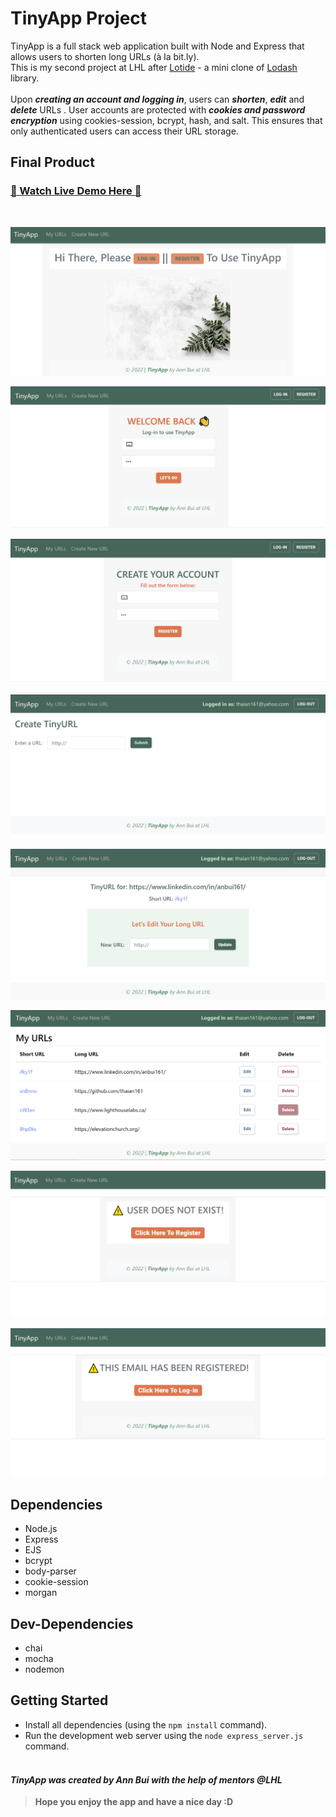 # TinyApp Project

TinyApp is a full stack web application built with Node and Express that allows users to shorten long URLs (à la bit.ly).
<br>
This is my second project at LHL after [Lotide](https://github.com/thaian161/lotide) - a mini clone of [Lodash](https://lodash.com) library.
<br>
<br>
Upon ***creating an account and logging in***, users can ***shorten***, ***edit*** and ***delete*** URLs . User accounts are protected with ***cookies and password encryption*** using cookies-session, bcrypt, hash, and salt. This ensures that only authenticated users can access their URL storage. 

## Final Product
### [👋 Watch Live Demo Here 👋](https://youtu.be/6-6upefRgmw)

<br/>

!["Welcome to TinyApp,Log-in or Register To Shorten Your URLs "](https://github.com/thaian161/tinyApp/blob/master/docs/welcome-new-user-page.png)

!["Log-In Page"](https://github.com/thaian161/tinyApp/blob/master/docs/login-page.png)

!["Register Page"](https://github.com/thaian161/tinyApp/blob/master/docs/register-newuser-page.png)

!["Create Your URLs Page"](https://github.com/thaian161/tinyApp/blob/master/docs/create-urls.png)

!["Edit Your URLs Page"](https://github.com/thaian161/tinyApp/blob/master/docs/edit-url-page.png)

!["My Urls Page"](https://github.com/thaian161/tinyApp/blob/master/docs/my-urls-page.png)

!["User Doesn't Exist Page"](https://github.com/thaian161/tinyApp/blob/master/docs/user-does-not-exist.png)

!["User Has Been Registered Page"](https://github.com/thaian161/tinyApp/blob/master/docs/user-has-been-registered.png)

## Dependencies

- Node.js
- Express
- EJS
- bcrypt
- body-parser
- cookie-session
- morgan

## Dev-Dependencies

- chai
- mocha
- nodemon

## Getting Started

- Install all dependencies (using the `npm install` command).
- Run the development web server using the `node express_server.js` command.
  <br>
  <br>

#### _TinyApp was created by Ann Bui with the help of mentors @LHL_

> **Hope you enjoy the app and have a nice day :D**

